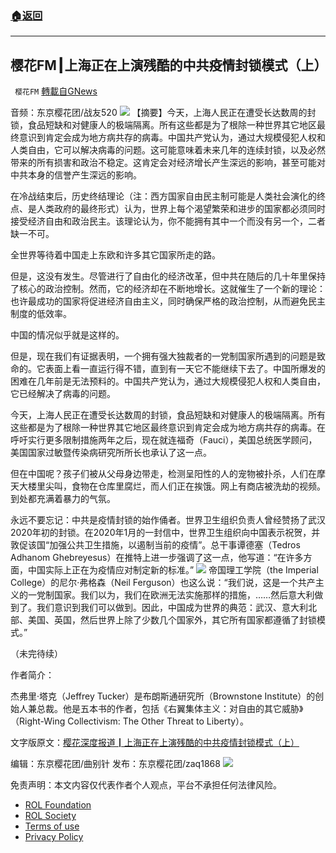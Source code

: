 ###  [:house:返回](README.md)
---


## 樱花FM┃上海正在上演残酷的中共疫情封锁模式（上）
` 樱花FM` [轉載自GNews](https://gnews.org/zh-hans/2419741/)

音频：东京樱花团/战友520
  ![](https://assets.gnews.org/wp-content/uploads/2022/04/图片9-4.png) 
【摘要】今天，上海人民正在遭受长达数周的封锁，食品短缺和对健康人的极端隔离。所有这些都是为了根除一种世界其它地区最终意识到肯定会成为地方病共存的病毒。中国共产党认为，通过大规模侵犯人权和人类自由，它可以解决病毒的问题。这可能意味着未来几年的连续封锁，以及必然带来的所有损害和政治不稳定。这肯定会对经济增长产生深远的影响，甚至可能对中共本身的信誉产生深远的影响。
 
在冷战结束后，历史终结理论（注：西方国家自由民主制可能是人类社会演化的终点、是人类政府的最终形式）认为，世界上每个渴望繁荣和进步的国家都必须同时接受经济自由和政治民主。该理论认为，你不能拥有其中一个而没有另一个，二者缺一不可。
 
全世界等待着中国走上东欧和许多其它国家所走的路。
 
但是，这没有发生。尽管进行了自由化的经济改革，但中共在随后的几十年里保持了核心的政治控制。然而，它的经济却在不断地增长。这就催生了一个新的理论：也许最成功的国家将促进经济自由主义，同时确保严格的政治控制，从而避免民主制度的低效率。
 
中国的情况似乎就是这样的。
 
但是，现在我们有证据表明，一个拥有强大独裁者的一党制国家所遇到的问题是致命的。它表面上看一直运行得不错，直到有一天它不能继续下去了。中国所爆发的困难在几年前是无法预料的。中国共产党认为，通过大规模侵犯人权和人类自由，它已经解决了病毒的问题。
 
今天，上海人民正在遭受长达数周的封锁，食品短缺和对健康人的极端隔离。所有这些都是为了根除一种世界其它地区最终意识到肯定会成为地方病共存的病毒。在呼吁实行更多限制措施两年之后，现在就连福奇（Fauci），美国总统医学顾问，美国国家过敏暨传染病研究所所长也承认了这一点。
 
但在中国呢？孩子们被从父母身边带走，检测呈阳性的人的宠物被扑杀，人们在摩天大楼里尖叫，食物在仓库里腐烂，而人们正在挨饿。网上有商店被洗劫的视频。到处都充满着暴力的气氛。
 
永远不要忘记：中共是疫情封锁的始作俑者。世界卫生组织负责人曾经赞扬了武汉2020年初的封锁。在2020年1月的一封信中，世界卫生组织向中国表示祝贺，并敦促该国“加强公共卫生措施，以遏制当前的疫情”。总干事谭德塞（Tedros Adhanom Ghebreyesus）在推特上进一步强调了这一点，他写道：“在许多方面，中国实际上正在为疫情应对制定新的标准。”
 ![](https://lh4.googleusercontent.com/mII_vlX0UU7iQ1ioEagBTpBW0J6v7nZz7FfPIXSnoCf5Mjm4vWJBPCbhwGzIU7_jYFJ6OFaA9EdslfkZc_thJJmg5V5bhAAtjCfQP9gqZUQ6HR-A-HZGTHfX7p4cknQ9Sn3LiBCk) 
帝国理工学院（the Imperial College）的尼尔‧弗格森（Neil Ferguson）也这么说：“我们说，这是一个共产主义的一党制国家。我们以为，我们在欧洲无法实施那样的措施，……然后意大利做到了。我们意识到我们可以做到。因此，中国成为世界的典范：武汉、意大利北部、美国、英国，然后世界上除了少数几个国家外，其它所有国家都遵循了封锁模式。”
 
（未完待续）
 
作者简介：
 
杰弗里‧塔克（Jeffrey Tucker）是布朗斯通研究所（Brownstone Institute）的创始人兼总裁。他是五本书的作者，包括《右翼集体主义：对自由的其它威胁》（Right-Wing Collectivism: The Other Threat to Liberty）。
 
文字版原文：[樱花深度报道┃上海正在上演残酷的中共疫情封锁模式（上）](https://gnews.org/zh-hans/2365886/)
 
编辑：东京樱花团/曲别针
发布：东京樱花团/zaq1868
 ![](https://assets.gnews.org/wp-content/uploads/2022/04/18B09338-07A4-435B-8396-FBF30C5ECE94-2.jpeg) 

免责声明：本文内容仅代表作者个人观点，平台不承担任何法律风险。
  
- [ROL Foundation](https://rolfoundation.org/)
- [ROL Society](https://rolsociety.org/)
- [Terms of use](https://gnews.org/terms-of-use-3/)
- [Privacy Policy](https://gnews.org/privacy-policy/)
